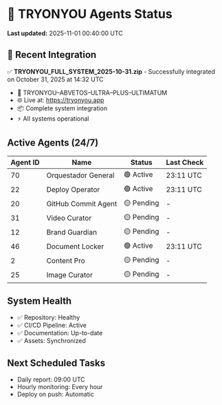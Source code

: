 # 🤖 TRYONYOU Agents Status

**Last updated:** 2025-11-01 00:40:00 UTC

## 🎉 Recent Integration

✅ **TRYONYOU_FULL_SYSTEM_2025-10-31.zip** - Successfully integrated on October 31, 2025 at 14:32 UTC

- 🦚 TRYONYOU–ABVETOS–ULTRA–PLUS–ULTIMATUM
- 🌐 Live at: https://tryonyou.app
- 📦 Complete system integration
- ⚡ All systems operational

## Active Agents (24/7)

| Agent ID | Name | Status | Last Check |
|----------|------|--------|------------|
| 70 | Orquestador General | 🟢 Active | 23:11 UTC |
| 22 | Deploy Operator | 🟢 Active | 23:11 UTC |
| 20 | GitHub Commit Agent | 🟡 Pending | - |
| 31 | Video Curator | 🟡 Pending | - |
| 12 | Brand Guardian | 🟡 Pending | - |
| 46 | Document Locker | 🟢 Active | 23:11 UTC |
| 2 | Content Pro | 🟡 Pending | - |
| 25 | Image Curator | 🟡 Pending | - |

## System Health

- ✅ Repository: Healthy
- ✅ CI/CD Pipeline: Active
- ✅ Documentation: Up-to-date
- ✅ Assets: Synchronized

## Next Scheduled Tasks

- Daily report: 09:00 UTC
- Hourly monitoring: Every hour
- Deploy on push: Automatic

